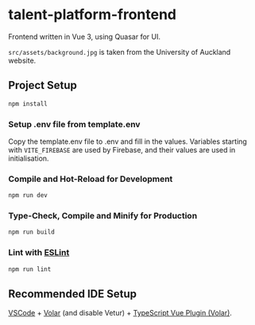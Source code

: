 # talent-platform-frontend

Frontend written in Vue 3, using Quasar for UI.

`src/assets/background.jpg` is taken from the University of Auckland website.

## Project Setup

```sh
npm install
```

### Setup .env file from template.env

Copy the template.env file to .env and fill in the values. Variables starting with `VITE_FIREBASE` are used by Firebase, and their values are used in initialisation.

### Compile and Hot-Reload for Development

```sh
npm run dev
```

### Type-Check, Compile and Minify for Production

```sh
npm run build
```

### Lint with [ESLint](https://eslint.org/)

```sh
npm run lint
```

## Recommended IDE Setup

[VSCode](https://code.visualstudio.com/) + [Volar](https://marketplace.visualstudio.com/items?itemName=Vue.volar) (and disable Vetur) + [TypeScript Vue Plugin (Volar)](https://marketplace.visualstudio.com/items?itemName=Vue.vscode-typescript-vue-plugin).
